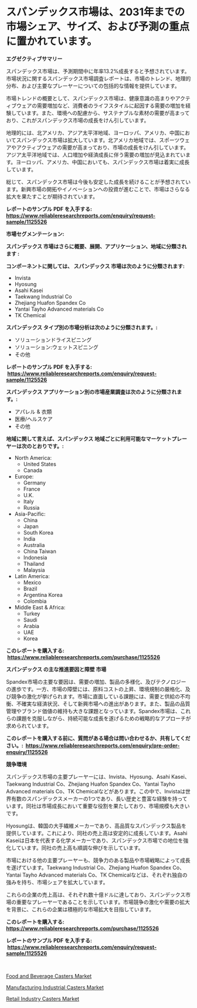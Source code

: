 <p><h1>スパンデックス市場は、2031年までの市場シェア、サイズ、および予測の重点に置かれています。</h1></p><p><strong>エグゼクティブサマリー</strong></p>
<p><p>スパンデックス市場は、予測期間中に年率13.2%成長すると予想されています。市場状況に関するスパンデックス市場調査レポートは、市場のトレンド、地理的分布、および主要なプレーヤーについての包括的な情報を提供しています。</p><p>市場トレンドの概要として、スパンデックス市場は、健康意識の高まりやアクティブウェアの需要増加など、消費者のライフスタイルに起因する需要の増加を経験しています。また、環境への配慮から、サステナブルな素材の需要が高まっており、これがスパンデックス市場の成長をけん引しています。</p><p>地理的には、北アメリカ、アジア太平洋地域、ヨーロッパ、アメリカ、中国においてスパンデックス市場は拡大しています。北アメリカ地域では、スポーツウェアやアクティブウェアの需要が高まっており、市場の成長をけん引しています。アジア太平洋地域では、人口増加や経済成長に伴う需要の増加が見込まれています。ヨーロッパ、アメリカ、中国においても、スパンデックス市場は着実に成長しています。</p><p>総じて、スパンデックス市場は今後も安定した成長を続けることが予想されています。新興市場の開拓やイノベーションへの投資が進むことで、市場はさらなる拡大を果たすことが期待されています。</p></p>
<p><strong>レポートのサンプル PDF を入手する: <a href="https://www.reliableresearchreports.com/enquiry/request-sample/1125526">https://www.reliableresearchreports.com/enquiry/request-sample/1125526</a></strong></p>
<p><strong>市場セグメンテーション:</strong></p>
<p><strong> スパンデックス 市場はさらに概要、展開、アプリケーション、地域に分類されます :</strong></p>
<p><strong>コンポーネントに関しては、 スパンデックス 市場は次のように分類されます: &nbsp;</strong></p>
<p><ul><li>Invista</li><li>Hyosung</li><li>Asahi Kasei</li><li>Taekwang Industrial Co</li><li>Zhejiang Huafon Spandex Co</li><li>Yantai Tayho Advanced materials Co</li><li>TK Chemical</li></ul></p>
<p><strong> スパンデックス タイプ別の市場分析は次のように分類されます。:</strong></p>
<p><ul><li>ソリューションドライスピニング</li><li>ソリューション:ウェットスピニング</li><li>その他</li></ul></p>
<p><strong>レポートのサンプル PDF を入手する: &nbsp;<a href="https://www.reliableresearchreports.com/enquiry/request-sample/1125526">https://www.reliableresearchreports.com/enquiry/request-sample/1125526</a></strong></p>
<p><strong> スパンデックス アプリケーション別の市場産業調査は次のように分類されます。:</strong></p>
<p><ul><li>アパレル & 衣類</li><li>医療/ヘルスケア</li><li>その他</li></ul></p>
<p><strong>地域に関して言えば、スパンデックス 地域ごとに利用可能なマーケットプレーヤーは次のとおりです。:</strong></p>
<p><ul>
    <li>
        North America:
        <ul>
            <li>United States</li>
            <li>Canada</li>
        </ul>
    </li>
    <li>
        Europe:
        <ul>
            <li>Germany</li>
            <li>France</li>
            <li>U.K.</li>
            <li>Italy</li>
            <li>Russia</li>
        </ul>
    </li>
    <li>
        Asia-Pacific:
        <ul>
            <li>China</li>
            <li>Japan</li>
            <li>South Korea</li>
            <li>India</li>
            <li>Australia</li>
            <li>China Taiwan</li>
            <li>Indonesia</li>
            <li>Thailand</li>
            <li>Malaysia</li>
        </ul>
    </li>
    <li>
        Latin America:
        <ul>
            <li>Mexico</li>
            <li>Brazil</li>
            <li>Argentina Korea</li>
            <li>Colombia</li>
        </ul>
    </li>
    <li>
        Middle East & Africa:
        <ul>
            <li>Turkey</li>
            <li>Saudi</li>
            <li>Arabia</li>
            <li>UAE</li>
            <li>Korea</li>
        </ul>
    </li>
    </ul></p>
<p><strong>このレポートを購入する: &nbsp;<a href="https://www.reliableresearchreports.com/purchase/1125526">https://www.reliableresearchreports.com/purchase/1125526</a></strong></p>
<p><strong>スパンデックス の主な推進要因と障壁 市場</strong></p>
<p><p>Spandex市場の主要な要因は、需要の増加、製品の多様化、及びテクノロジーの進歩です。一方、市場の障壁には、原料コストの上昇、環境規制の厳格化、及び競争の激化が挙げられます。市場に直面している課題には、需要と供給の不均衡、不確実な経済状況、そして新興市場への進出があります。また、製品の品質管理やブランド価値の維持も大きな課題となっています。Spandex市場は、これらの課題を克服しながら、持続可能な成長を遂げるための戦略的なアプローチが求められています。</p></p>
<p><strong>このレポートを購入する前に、質問がある場合は問い合わせるか、共有してください。:&nbsp; <a href="https://www.reliableresearchreports.com/enquiry/pre-order-enquiry/1125526">https://www.reliableresearchreports.com/enquiry/pre-order-enquiry/1125526</a></strong></p>
<p><strong>競争環境</strong></p>
<p><p>スパンデックス市場の主要プレーヤーには、Invista、Hyosung、Asahi Kasei、Taekwang Industrial Co、Zhejiang Huafon Spandex Co、Yantai Tayho Advanced materials Co、TK Chemicalなどがあります。この中で、Invistaは世界有数のスパンデックスメーカーの1つであり、長い歴史と豊富な経験を持っています。同社は市場成長において重要な役割を果たしており、市場規模も大きいです。</p><p>Hyosungは、韓国の大手繊維メーカーであり、高品質なスパンデックス製品を提供しています。これにより、同社の売上高は安定的に成長しています。Asahi Kaseiは日本を代表する化学メーカーであり、スパンデックス市場での地位を強化しています。同社の売上高も順調な伸びを示しています。</p><p>市場における他の主要プレーヤーも、競争力のある製品や市場戦略によって成長を遂げています。Taekwang Industrial Co、Zhejiang Huafon Spandex Co、Yantai Tayho Advanced materials Co、TK Chemicalなどは、それぞれ独自の強みを持ち、市場シェアを拡大しています。</p><p>これらの企業の売上高は、それぞれ数十億ドルに達しており、スパンデックス市場の重要なプレーヤーであることを示しています。市場競争の激化や需要の拡大を背景に、これらの企業は積極的な市場拡大を目指しています。</p></p>
<p><strong>このレポートを購入する: &nbsp; <a href="https://www.reliableresearchreports.com/purchase/1125526">https://www.reliableresearchreports.com/purchase/1125526</a></strong></p>
<p><strong>レポートのサンプル PDF を入手する: &nbsp;<a href="https://www.reliableresearchreports.com/enquiry/request-sample/1125526">https://www.reliableresearchreports.com/enquiry/request-sample/1125526</a></strong><strong></strong></p>
<p>&nbsp;</p>
<p><p><a href="https://view.publitas.com/reportprime-1/global-food-and-beverage-casters-market-by-types-applications-and-major-players-with-regional-growth-rate-analysis-and-development-situation-from-2023-to-2030/">Food and Beverage Casters Market</a></p><p><a href="https://view.publitas.com/reportprime-1/manufacturing-industrial-casters-market-size-2023-2030-global-industrial-analysis-key-geographical-regions-market-share-top-key-players-product-types-and-forecast-research-report/">Manufacturing Industrial Casters Market</a></p><p><a href="https://view.publitas.com/reportprime-1/retail-industry-casters-market-furnish-information-about-market-size-market-share-market-dynamics-and-projections-spanning-from-2023-to-2030/">Retail Industry Casters Market</a></p></p>